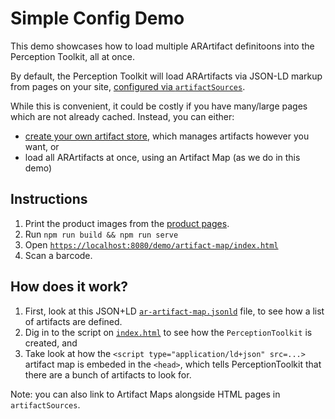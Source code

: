 # Simple Config Demo

This demo showcases how to load multiple ARArtifact definitoons into the Perception Toolkit, all at once.

By default, the Perception Toolkit will load ARArtifacts via JSON-LD markup from pages on your site, [configured via `artifactSources`](../simple).

While this is convenient, it could be costly if you have many/large pages which are not already cached.  Instead, you can either:

* [create your own artifact store](../custom-artifact-store), which manages artifacts however you want, or
* load all ARArtifacts at once, using an Artifact Map (as we do in this demo)

## Instructions

1. Print the product images from the [product pages](./products).
2. Run `npm run build && npm run serve`
3. Open [`https://localhost:8080/demo/artifact-map/index.html`](https://localhost:8080/demo/artifact-map/index.html)
4. Scan a barcode.

## How does it work?

1. First, look at this JSON+LD [`ar-artifact-map.jsonld`](./ar-artifact-map.jsonld) file, to see how a list of artifacts are defined.
2. Dig in to the script on [`index.html`](./index.html) to see how the `PerceptionToolkit` is created, and
3. Take look at how the `<script type="application/ld+json" src=...>` artifact map is embeded in the `<head>`, which tells PerceptionToolkit that there are a bunch of artifacts to look for.

Note: you can also link to Artifact Maps alongside HTML pages in `artifactSources`.
